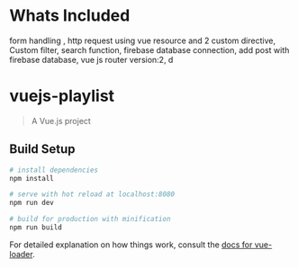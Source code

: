 # Whats Included
form handling , http request using vue resource and 2 custom directive, Custom filter, search function, firebase database connection, add post with firebase database, vue js router version:2, d
# vuejs-playlist

> A Vue.js project

## Build Setup

``` bash
# install dependencies
npm install

# serve with hot reload at localhost:8080
npm run dev

# build for production with minification
npm run build
```

For detailed explanation on how things work, consult the [docs for vue-loader](http://vuejs.github.io/vue-loader).
